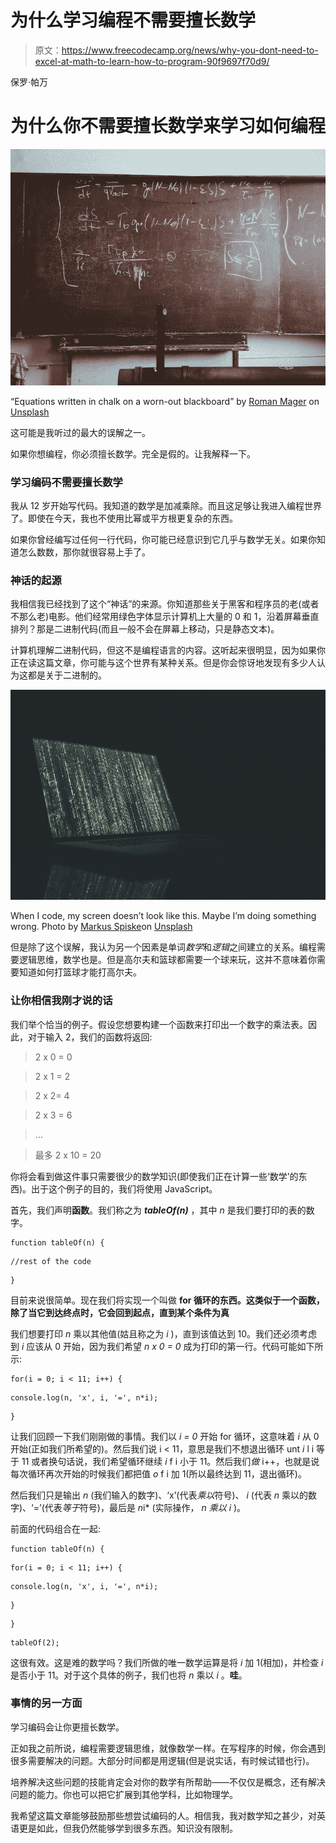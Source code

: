# 为什么学习编程不需要擅长数学

> 原文：<https://www.freecodecamp.org/news/why-you-dont-need-to-excel-at-math-to-learn-how-to-program-90f9697f70d9/>

保罗·帕万

# 为什么你不需要擅长数学来学习如何编程

![zc5VIkuWU5LsFIi87O48IZyvZs2uOK3WH0tG](img/182ddd19afa6e19e188c801fb78d8699.png)

“Equations written in chalk on a worn-out blackboard” by [Roman Mager](https://unsplash.com/@roman_lazygeek?utm_source=medium&utm_medium=referral) on [Unsplash](https://unsplash.com?utm_source=medium&utm_medium=referral)

这可能是我听过的最大的误解之一。

如果你想编程，你必须擅长数学。完全是假的。让我解释一下。

### 学习编码不需要擅长数学

我从 12 岁开始写代码。我知道的数学是加减乘除。而且这足够让我进入编程世界了。即使在今天，我也不使用比幂或平方根更复杂的东西。

如果你曾经编写过任何一行代码，你可能已经意识到它几乎与数学无关。如果你知道怎么数数，那你就很容易上手了。

### 神话的起源

我相信我已经找到了这个“神话”的来源。你知道那些关于黑客和程序员的老(或者不那么老)电影。他们经常用绿色字体显示计算机上大量的 0 和 1，沿着屏幕垂直排列？那是二进制代码(而且一般不会在屏幕上移动，只是静态文本)。

计算机理解二进制代码，但这不是编程语言的内容。这听起来很明显，因为如果你正在读这篇文章，你可能与这个世界有某种关系。但是你会惊讶地发现有多少人认为这都是关于二进制的。

![zzjUB1ePlD2vT4wPb2rx2aO4YZGyrrLmYLCX](img/e5900b698967e35a990f062fcf0814e7.png)

When I code, my screen doesn’t look like this. Maybe I’m doing something wrong. Photo by [Markus Spiske](https://unsplash.com/@markusspiske?utm_source=medium&utm_medium=referral)on [Unsplash](https://unsplash.com?utm_source=medium&utm_medium=referral)

但是除了这个误解，我认为另一个因素是单词*数学*和*逻辑*之间建立的关系。编程需要逻辑思维，数学也是。但是高尔夫和篮球都需要一个球来玩，这并不意味着你需要知道如何打篮球才能打高尔夫。

### 让你相信我刚才说的话

我们举个恰当的例子。假设您想要构建一个函数来打印出一个数字的乘法表。因此，对于输入 2，我们的函数将返回:

> 2 x 0 = 0

> 2 x 1 = 2

> 2 x 2= 4

> 2 x 3 = 6

> …

> 最多 2 x 10 = 20

你将会看到做这件事只需要很少的数学知识(即使我们正在计算一些‘数学’的东西)。出于这个例子的目的，我们将使用 JavaScript。

首先，我们声明**函数**。我们称之为 ***tableOf(n)*** ，其中 *n* 是我们要打印的表的数字。

```
function tableOf(n) {
```

```
//rest of the code
```

```
}
```

目前来说很简单。现在我们将实现一个叫做 **for 循环的东西。这类似于一个函数，除了当它到达终点时，它会回到起点，直到某个条件为真**

我们想要打印 *n* 乘以其他值(姑且称之为 *i* )，直到该值达到 10。我们还必须考虑到 *i* 应该从 0 开始，因为我们希望 *n x 0 = 0* 成为打印的第一行。代码可能如下所示:

```
for(i = 0; i < 11; i++) {
```

```
console.log(n, 'x', i, '=', n*i);
```

```
}
```

让我们回顾一下我们刚刚做的事情。我们以 *i = 0* 开始 for 循环，这意味着 *i* 从 0 开始(正如我们所希望的)。然后我们说 i < 11，意思是我们不想退出循环 unt *i* l i 等于 11 或者换句话说，我们希望循环继续 *i* f i 小于 11。然后我们*做* i++，也就是说每次循环再次开始的时候我们都把值 *o* f i 加 1(所以最终达到 11，退出循环)。

然后我们只是输出 *n* (我们输入的数字)、‘x’(代表*乘以*符号)、 *i* (代表 *n* 乘以的数字)、‘=’(代表*等于*符号)，最后是 *n*i* (实际操作， *n 乘以 i* )。

前面的代码组合在一起:

```
function tableOf(n) {
```

```
for(i = 0; i < 11; i++) {
```

```
console.log(n, 'x', i, '=', n*i);
```

```
}
```

```
}
```

```
tableOf(2);
```

这很有效。这是难的数学吗？我们所做的唯一数学运算是将 *i* 加 1(相加)，并检查 *i* 是否小于 11。对于这个具体的例子，我们也将 *n* 乘以 *i* 。**哇**。

### 事情的另一方面

学习编码会让你更擅长数学。

正如我之前所说，编程需要逻辑思维，就像数学一样。在写程序的时候，你会遇到很多需要解决的问题。大部分时间都是用逻辑(但是说实话，有时候试错也行)。

培养解决这些问题的技能肯定会对你的数学有所帮助——不仅仅是概念，还有解决问题的能力。你也可以把它扩展到其他学科，比如物理学。

我希望这篇文章能够鼓励那些想尝试编码的人。相信我，我对数学知之甚少，对英语更是如此，但我仍然能够学到很多东西。知识没有限制。